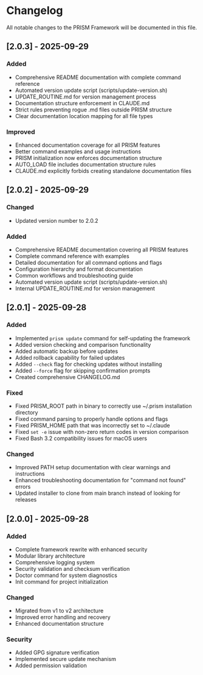 # Changelog

All notable changes to the PRISM Framework will be documented in this file.

## [2.0.3] - 2025-09-29

### Added
- Comprehensive README documentation with complete command reference
- Automated version update script (scripts/update-version.sh)
- UPDATE_ROUTINE.md for version management process
- Documentation structure enforcement in CLAUDE.md
- Strict rules preventing rogue .md files outside PRISM structure
- Clear documentation location mapping for all file types

### Improved
- Enhanced documentation coverage for all PRISM features
- Better command examples and usage instructions
- PRISM initialization now enforces documentation structure
- AUTO_LOAD file includes documentation structure rules
- CLAUDE.md explicitly forbids creating standalone documentation files

## [2.0.2] - 2025-09-29

### Changed
- Updated version number to 2.0.2

### Added
- Comprehensive README documentation covering all PRISM features
- Complete command reference with examples
- Detailed documentation for all command options and flags
- Configuration hierarchy and format documentation
- Common workflows and troubleshooting guide
- Automated version update script (scripts/update-version.sh)
- Internal UPDATE_ROUTINE.md for version management

## [2.0.1] - 2025-09-28

### Added
- Implemented `prism update` command for self-updating the framework
- Added version checking and comparison functionality
- Added automatic backup before updates
- Added rollback capability for failed updates
- Added `--check` flag for checking updates without installing
- Added `--force` flag for skipping confirmation prompts
- Created comprehensive CHANGELOG.md

### Fixed
- Fixed PRISM_ROOT path in binary to correctly use ~/.prism installation directory
- Fixed command parsing to properly handle options and flags
- Fixed PRISM_HOME path that was incorrectly set to ~/.claude
- Fixed `set -e` issue with non-zero return codes in version comparison
- Fixed Bash 3.2 compatibility issues for macOS users

### Changed
- Improved PATH setup documentation with clear warnings and instructions
- Enhanced troubleshooting documentation for "command not found" errors
- Updated installer to clone from main branch instead of looking for releases

## [2.0.0] - 2025-09-28

### Added
- Complete framework rewrite with enhanced security
- Modular library architecture
- Comprehensive logging system
- Security validation and checksum verification
- Doctor command for system diagnostics
- Init command for project initialization

### Changed
- Migrated from v1 to v2 architecture
- Improved error handling and recovery
- Enhanced documentation structure

### Security
- Added GPG signature verification
- Implemented secure update mechanism
- Added permission validation